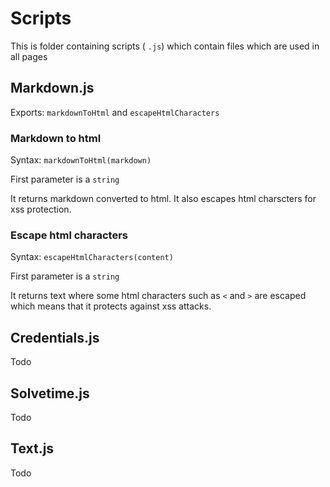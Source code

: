 # Scripts

This is folder containing scripts ( `.js`) which contain files which are used in all pages

## Markdown.js

Exports: `markdownToHtml` and `escapeHtmlCharacters`

### Markdown to html

Syntax: `markdownToHtml(markdown)`

First parameter is a `string`

It returns markdown converted to html. It also escapes html charscters for xss protection.

### Escape html characters

Syntax: `escapeHtmlCharacters(content)`

First parameter is a `string`

It returns text where some html characters such as `<` and `>` are escaped which means that it protects against xss attacks. 

## Credentials.js

Todo

## Solvetime.js

Todo

## Text.js

Todo